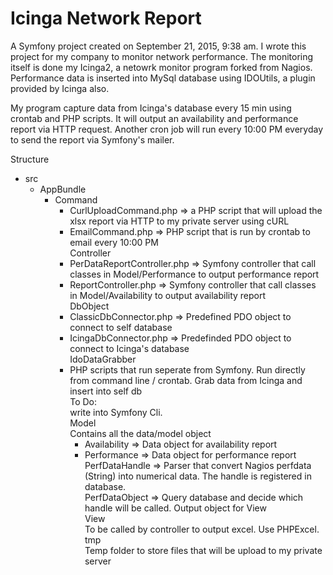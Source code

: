 Icinga Network Report
======

A Symfony project created on September 21, 2015, 9:38 am.
I wrote this project for my company to monitor network performance. The monitoring itself is done my Icinga2, a netowrk monitor program forked from Nagios. Performance data is inserted into MySql database using IDOUtils, a plugin provided by Icinga also.

My program capture data from Icinga's database every 15 min using crontab and PHP scripts. It will output an availability and performance report via HTTP request. Another cron job will run every 10:00 PM everyday to send the report via Symfony's mailer.

Structure

- src<br />
  - AppBundle<br />
    - Command<br />
      - CurlUploadCommand.php => a PHP script that will upload the xlsx report via HTTP to my private server using cURL<br />
      - EmailCommand.php => PHP script that is run by crontab to email every 10:00 PM<br />
        Controller<br />
      - PerDataReportController.php => Symfony controller that call classes in Model/Performance to output performance report<br />
      - ReportController.php => Symfony controller that call classes in Model/Availability to output availability report<br />
    DbObject<br />
      - ClassicDbConnector.php => Predefined PDO object to connect to self database<br />
      - IcingaDbConnector.php => Predefinded PDO object to connect to Icinga's database<br />
    IdoDataGrabber<br />
      - PHP scripts that run seperate from Symfony. Run directly from command line / crontab. Grab data from Icinga and insert into self db<br />
        To Do:<br />
          write into Symfony Cli.<br />
    Model<br />
      Contains all the data/model object<br />
        - Availability => Data object for availability report<br />
        - Performance => Data object for performance report<br />
          PerfDataHandle => Parser that convert Nagios perfdata (String) into numerical data. The handle is registered in database.<br />
          PerfDataObject => Query database and decide which handle will be called. Output object for View<br />
    View<br />
      To be called by controller to output excel. Use PHPExcel.<br />
    tmp<br />
      Temp folder to store files that will be upload to my private server<br />
